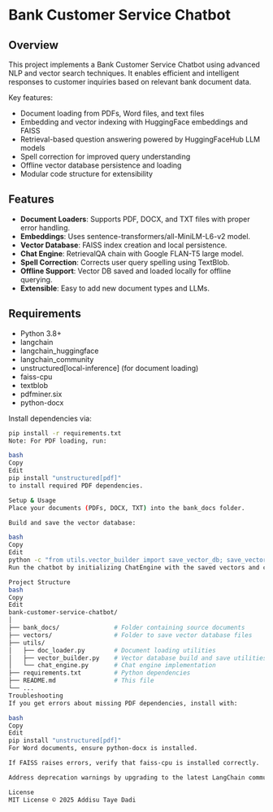 # Bank Customer Service Chatbot

## Overview

This project implements a Bank Customer Service Chatbot using advanced NLP and vector search techniques. It enables efficient and intelligent responses to customer inquiries based on relevant bank document data.

Key features:
- Document loading from PDFs, Word files, and text files
- Embedding and vector indexing with HuggingFace embeddings and FAISS
- Retrieval-based question answering powered by HuggingFaceHub LLM models
- Spell correction for improved query understanding
- Offline vector database persistence and loading
- Modular code structure for extensibility

## Features

- **Document Loaders**: Supports PDF, DOCX, and TXT files with proper error handling.
- **Embeddings**: Uses sentence-transformers/all-MiniLM-L6-v2 model.
- **Vector Database**: FAISS index creation and local persistence.
- **Chat Engine**: RetrievalQA chain with Google FLAN-T5 large model.
- **Spell Correction**: Corrects user query spelling using TextBlob.
- **Offline Support**: Vector DB saved and loaded locally for offline querying.
- **Extensible**: Easy to add new document types and LLMs.

## Requirements

- Python 3.8+
- langchain
- langchain_huggingface
- langchain_community
- unstructured[local-inference] (for document loading)
- faiss-cpu
- textblob
- pdfminer.six
- python-docx

Install dependencies via:

```bash
pip install -r requirements.txt
Note: For PDF loading, run:

bash
Copy
Edit
pip install "unstructured[pdf]"
to install required PDF dependencies.

Setup & Usage
Place your documents (PDFs, DOCX, TXT) into the bank_docs folder.

Build and save the vector database:

bash
Copy
Edit
python -c "from utils.vector_builder import save_vector_db; save_vector_db('bank_docs', 'vectors')"
Run the chatbot by initializing ChatEngine with the saved vectors and calling the chat() method with your query.

Project Structure
bash
Copy
Edit
bank-customer-service-chatbot/
│
├── bank_docs/               # Folder containing source documents
├── vectors/                 # Folder to save vector database files
├── utils/
│   ├── doc_loader.py        # Document loading utilities
│   ├── vector_builder.py    # Vector database build and save utilities
│   └── chat_engine.py       # Chat engine implementation
├── requirements.txt         # Python dependencies
├── README.md                # This file
└── ...
Troubleshooting
If you get errors about missing PDF dependencies, install with:

bash
Copy
Edit
pip install "unstructured[pdf]"
For Word documents, ensure python-docx is installed.

If FAISS raises errors, verify that faiss-cpu is installed correctly.

Address deprecation warnings by upgrading to the latest LangChain community packages.

License
MIT License © 2025 Addisu Taye Dadi